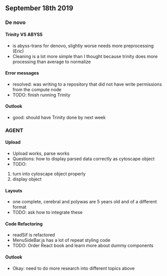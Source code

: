 ## September 18th 2019

### De novo
#### Trinity VS ABYSS 
- is abyss-trans for denovo, slightly worse needs more preprocessing (Eric)
- Cleaning is a lot more simple than I thought because trinity does more processing than average to normalize
#### Error messages
- resolved: was writing to a repository that did not have write permissions from the compute node
- TODO: finish running Trinity 
#### Outlook 
- good: should have Trinity done by next week 

### AGENT
#### Upload
- Upload works, parse works
- Questions: how to display parsed data correctly as cytoscape object
- TODO: 
1. turn into cytoscape object properly 
2. display object 
#### Layouts 
- one complete, cerebral and polywas are 5 years old and of a different format
- TODO: ask how to integrate these
#### Code Refactoring 
- readSif is refactored
- MenuSideBar.js has a lot of repeat styling code
- TODO: Order React book and learn more about dummy components 
#### Outlook
- Okay: need to do more research into different topics above 
